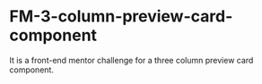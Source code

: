 # FM-3-column-preview-card-component
It is a front-end mentor challenge  for a three column preview card component.
